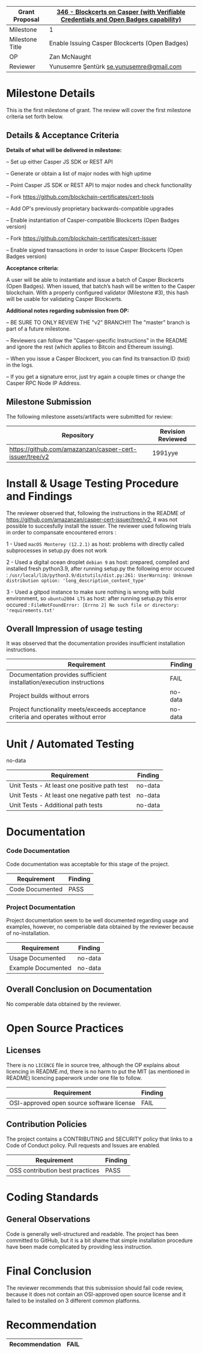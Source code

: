 Grant Proposal | [346 - Blockcerts on Casper (with Verifiable Credentials and Open Badges capability)](https://portal.devxdao.com/public-proposals/346)
------------ | -------------
Milestone | 1
Milestone Title | Enable Issuing Casper Blockcerts (Open Badges)
OP | Zan McNaught
Reviewer | Yunusemre Şentürk <se.yunusemre@gmail.com>

# Milestone Details
This is the first milestone of grant.
The review will cover the first milestone criteria set forth below.

## Details & Acceptance Criteria

**Details of what will be delivered in milestone:**

– Set up either Casper JS SDK or REST API

– Generate or obtain a list of major nodes with high uptime

– Point Casper JS SDK or REST API to major nodes and check functionality

– Fork https://github.com/blockchain-certificates/cert-tools

– Add OP's previously proprietary backwards-compatible upgrades

– Enable instantiation of Casper-compatible Blockcerts (Open Badges version)

– Fork https://github.com/blockchain-certificates/cert-issuer 

– Enable signed transactions in order to issue Casper Blockcerts (Open Badges version)

**Acceptance criteria:**

A user will be able to instantiate and issue a batch of Casper Blockcerts (Open Badges). When issued, that batch’s hash will be written to the Casper blockchain. With a properly configured validator (Milestone #3), this hash will be usable for validating Casper Blockcerts.

**Additional notes regarding submission from OP:**

– BE SURE TO ONLY REVIEW THE "v2" BRANCH!!! The "master" branch is part of a future milestone. 

– Reviewers can follow the "Casper-specific Instructions" in the README and ignore the rest (which applies to Bitcoin and Ethereum issuing).

– When you issue a Casper Blockcert, you can find its transaction ID (txid) in the logs.

– If you get a signature error, just try again a couple times or change the Casper RPC Node IP Address.

## Milestone Submission

The following milestone assets/artifacts were submitted for review:

Repository | Revision Reviewed
------------ | -------------
https://github.com/amazanzan/casper-cert-issuer/tree/v2 | 1991yye


# Install & Usage Testing Procedure and Findings

The reviewer observed that, following the instructions in the README of https://github.com/amazanzan/casper-cert-issuer/tree/v2, it was not possible to succesfully install the issuer.
The reviewer used following trials in order to compansate encountered errors : 
 
 1 - Used `macOS Monterey (12.2.1)` as host: problems with directly called subprocesses in setup.py does not work
 
 2 - Used a digital ocean droplet `debian 9` as host: prepared, compiled and installed fresh python3.9, after running setup.py the following error occured : `/usr/local/lib/python3.9/distutils/dist.py:261: UserWarning: Unknown distribution option: 'long_description_content_type'`
 
 3 - Used a gitpod instance to make sure nothing is wrong with build environment, so `ubuntu2004 LTS` as host: after running setup.py this error occured : `FileNotFoundError: [Errno 2] No such file or directory: 'requirements.txt'`

## Overall Impression of usage testing

It was observed that the documentation provides insufficient installation instructions.

Requirement | Finding
------------ | -------------
Documentation provides sufficient installation/execution instructions | FAIL
Project builds without errors | no-data
Project functionality meets/exceeds acceptance criteria and operates without error | no-data

# Unit / Automated Testing

no-data

Requirement | Finding
------------ | -------------
Unit Tests - At least one positive path test | no-data
Unit Tests - At least one negative path test | no-data
Unit Tests - Additional path tests | no-data

# Documentation

### Code Documentation

Code documentation was acceptable for this stage of the project.

Requirement | Finding
------------ | -------------
Code Documented | PASS

### Project Documentation

Project documentation seem to be well documented regarding usage and examples, however, no comperiable data obtained by the reviewer because of no-installation.

Requirement | Finding
------------ | -------------
Usage Documented | no-data
Example Documented | no-data

## Overall Conclusion on Documentation

No comperable data obtained by the reviewer.

# Open Source Practices

## Licenses

There is no `LICENCE` file in source tree, although the OP explains about licencing in README.md, there is no harm to put the MIT (as mentioned in README) licencing paperwork under one file to follow.

Requirement | Finding
------------ | -------------
OSI-approved open source software license | FAIL

## Contribution Policies

The project contains a CONTRIBUTING and SECURITY policy that links to a Code of Conduct policy. Pull requests and Issues are enabled.

Requirement | Finding
------------ | -------------
OSS contribution best practices | PASS

# Coding Standards

## General Observations

Code is generally well-structured and readable. The project has been committed to GitHub, but it is a bit shame that simple installation 
procedure have been made complicated by providing less instruction.

# Final Conclusion

The reviewer recommends that this submission should fail code review, because it does not contain an OSI-approved open source license and
it failed to be installed on 3 different common platforms.

# Recommendation

Recommendation | FAIL
------------ | -------------
